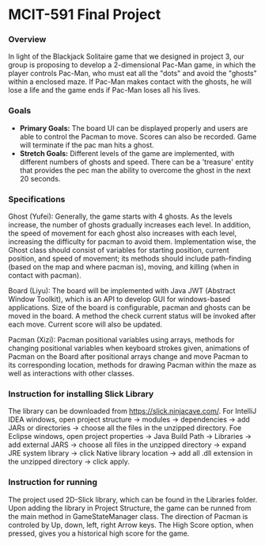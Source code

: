 # MCIT-591 Final Project

### Overview

In light of the Blackjack Solitaire game that we designed in project 3, our group is proposing to
develop a 2-dimensional Pac-Man game, in which the player controls Pac-Man, who must eat all
the "dots" and avoid the "ghosts" within a enclosed maze. If Pac-Man makes contact with the
ghosts, he will lose a life and the game ends if Pac-Man loses all his lives.

### Goals

* **Primary Goals:** The board UI can be displayed properly and users are able to control the
Pacman to move. Scores can also be recorded. Game will terminate if the pac man hits a
ghost.
* **Stretch Goals:** Different levels of the game are implemented, with different numbers of
ghosts and speed. There can be a 'treasure' entity that provides the pec man the ability
to overcome the ghost in the next 20 seconds.

### Specifications

Ghost (Yufei): Generally, the game starts with 4 ghosts. As the levels increase, the number of
ghosts gradually increases each level. In addition, the speed of movement for each ghost also
increases with each level, increasing the difficulty for pacman to avoid them. Implementation
wise, the Ghost class should consist of variables for starting position, current position, and
speed of movement; its methods should include path-finding (based on the map and where
pacman is), moving, and killing (when in contact with pacman).

Board (Liyu): The board will be implemented with Java JWT (Abstract Window Toolkit), which is
an API to develop GUI for windows-based applications. Size of the board is configurable,
pacman and ghosts can be moved in the board. A method the check current status will be
invoked after each move. Current score will also be updated.

Pacman (Xizi): Pacman positional variables using arrays, methods for changing positional
variables when keyboard strokes given, animations of Pacman on the Board after positional
arrays change and move Pacman to its corresponding location, methods for drawing Pacman
within the maze as well as interactions with other classes.


### Instruction for installing Slick Library
The library can be downloaded from https://slick.ninjacave.com/. 
For IntelliJ IDEA windows, open project structure -> modules -> dependencies -> add JARs or directories -> choose all the files in the unzipped directory.
Foe Eclipse windows, open project properties -> Java Build Path -> Libraries -> add external JARS -> choose all files in the unzipped directory -> expand JRE system library -> click Native library location -> add all .dll extension in the unzipped directory -> click apply.


### Instruction for running
The project used 2D-Slick library, which can be found in the Libraries folder. Upon adding the library in Project Structure, the game can be runned from the main method in GameStateManager class. The direction of Pacman is controled by Up, down, left, right Arrow keys. The High Score option, when pressed, gives you a historical high score for the game.
